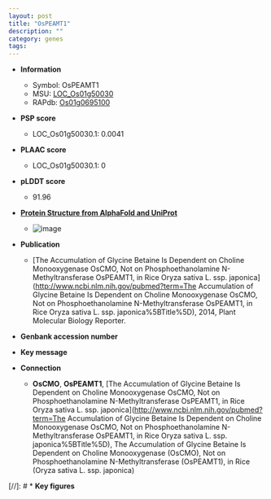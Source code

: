 ```yaml
---
layout: post
title: "OsPEAMT1"
description: ""
category: genes
tags: 
---
```


* **Information**  
    + Symbol: OsPEAMT1  
    + MSU: [LOC_Os01g50030](http://rice.plantbiology.msu.edu/cgi-bin/ORF_infopage.cgi?orf=LOC_Os01g50030)  
    + RAPdb: [Os01g0695100](http://rapdb.dna.affrc.go.jp/viewer/gbrowse_details/irgsp1?name=Os01g0695100)  

* **PSP score**  
    + LOC_Os01g50030.1: 0.0041 

* **PLAAC score**  
    + LOC_Os01g50030.1: 0 

* **pLDDT score**
    + 91.96

* **[Protein Structure from AlphaFold and UniProt](https://www.uniprot.org/uniprotkb/Q0JK57/entry#structure)**
    + ![image](https://ricepsp.github.io/images/Q0/AF-Q0JK57-F1.png)

* **Publication**  
    + [The Accumulation of Glycine Betaine Is Dependent on Choline Monooxygenase OsCMO, Not on Phosphoethanolamine N-Methyltransferase OsPEAMT1, in Rice Oryza sativa L. ssp. japonica](http://www.ncbi.nlm.nih.gov/pubmed?term=The Accumulation of Glycine Betaine Is Dependent on Choline Monooxygenase OsCMO, Not on Phosphoethanolamine N-Methyltransferase OsPEAMT1, in Rice Oryza sativa L. ssp. japonica%5BTitle%5D), 2014, Plant Molecular Biology Reporter.

* **Genbank accession number**  

* **Key message**  

* **Connection**  
    + __OsCMO__, __OsPEAMT1__, [The Accumulation of Glycine Betaine Is Dependent on Choline Monooxygenase OsCMO, Not on Phosphoethanolamine N-Methyltransferase OsPEAMT1, in Rice Oryza sativa L. ssp. japonica](http://www.ncbi.nlm.nih.gov/pubmed?term=The Accumulation of Glycine Betaine Is Dependent on Choline Monooxygenase OsCMO, Not on Phosphoethanolamine N-Methyltransferase OsPEAMT1, in Rice Oryza sativa L. ssp. japonica%5BTitle%5D), The Accumulation of Glycine Betaine Is Dependent on Choline Monooxygenase (OsCMO), Not on Phosphoethanolamine N-Methyltransferase (OsPEAMT1), in Rice (Oryza sativa L. ssp. japonica)

[//]: # * **Key figures**  


